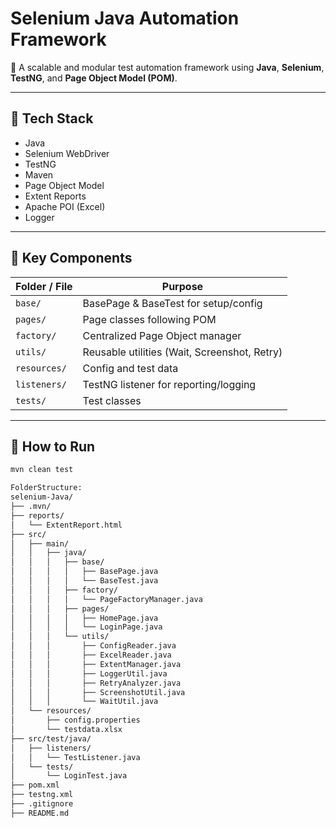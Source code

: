 # Selenium Java Automation Framework

🚀 A scalable and modular test automation framework using **Java**, **Selenium**, **TestNG**, and **Page Object Model (POM)**.

---

## 🔧 Tech Stack
- Java
- Selenium WebDriver
- TestNG
- Maven
- Page Object Model
- Extent Reports
- Apache POI (Excel)
- Logger

---

## 📁 Key Components

| Folder / File           | Purpose                                      |
|-------------------------|----------------------------------------------|
| `base/`                 | BasePage & BaseTest for setup/config         |
| `pages/`                | Page classes following POM                   |
| `factory/`              | Centralized Page Object manager              |
| `utils/`                | Reusable utilities (Wait, Screenshot, Retry) |
| `resources/`            | Config and test data                         |
| `listeners/`            | TestNG listener for reporting/logging        |
| `tests/`                | Test classes                                 |

---

## 🚀 How to Run

```bash
mvn clean test

FolderStructure:
selenium-Java/
├── .mvn/
├── reports/
│   └── ExtentReport.html
├── src/
│   ├── main/
│   │   ├── java/
│   │   │   ├── base/
│   │   │   │   ├── BasePage.java
│   │   │   │   └── BaseTest.java
│   │   │   ├── factory/
│   │   │   │   └── PageFactoryManager.java
│   │   │   ├── pages/
│   │   │   │   ├── HomePage.java
│   │   │   │   └── LoginPage.java
│   │   │   └── utils/
│   │   │       ├── ConfigReader.java
│   │   │       ├── ExcelReader.java
│   │   │       ├── ExtentManager.java
│   │   │       ├── LoggerUtil.java
│   │   │       ├── RetryAnalyzer.java
│   │   │       ├── ScreenshotUtil.java
│   │   │       └── WaitUtil.java
│   └── resources/
│       ├── config.properties
│       └── testdata.xlsx
├── src/test/java/
│   ├── listeners/
│   │   └── TestListener.java
│   └── tests/
│       └── LoginTest.java
├── pom.xml
├── testng.xml
├── .gitignore
├── README.md




